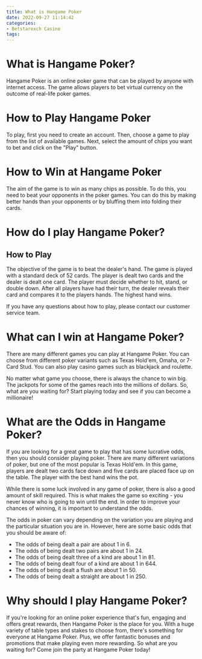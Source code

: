 ```yaml
---
title: What is Hangame Poker
date: 2022-09-27 11:14:42
categories:
- Betstarexch Casino
tags:
---
```



#  What is Hangame Poker?

Hangame Poker is an online poker game that can be played by anyone with internet access. The game allows players to bet virtual currency on the outcome of real-life poker games.

# How to Play Hangame Poker

To play, first you need to create an account. Then, choose a game to play from the list of available games. Next, select the amount of chips you want to bet and click on the "Play" button.

# How to Win at Hangame Poker

The aim of the game is to win as many chips as possible. To do this, you need to beat your opponents in the poker games. You can do this by making better hands than your opponents or by bluffing them into folding their cards.

#  How do I play Hangame Poker?

## How to Play

The objective of the game is to beat the dealer's hand. The game is played with a standard deck of 52 cards. The player is dealt two cards and the dealer is dealt one card. The player must decide whether to hit, stand, or double down. After all players have had their turn, the dealer reveals their card and compares it to the players hands. The highest hand wins.

If you have any questions about how to play, please contact our customer service team.

#  What can I win at Hangame Poker?

There are many different games you can play at Hangame Poker. You can choose from different poker variants such as Texas Hold'em, Omaha, or 7-Card Stud. You can also play casino games such as blackjack and roulette.

No matter what game you choose, there is always the chance to win big. The jackpots for some of the games reach into the millions of dollars. So, what are you waiting for? Start playing today and see if you can become a millionaire!

#  What are the Odds in Hangame Poker?

If you are looking for a great game to play that has some lucrative odds, then you should consider playing poker. There are many different variations of poker, but one of the most popular is Texas Hold'em. In this game, players are dealt two cards face down and five cards are placed face up on the table. The player with the best hand wins the pot.

While there is some luck involved in any game of poker, there is also a good amount of skill required. This is what makes the game so exciting - you never know who is going to win until the end. In order to improve your chances of winning, it is important to understand the odds.

The odds in poker can vary depending on the variation you are playing and the particular situation you are in. However, here are some basic odds that you should be aware of:

- The odds of being dealt a pair are about 1 in 6.
- The odds of being dealt two pairs are about 1 in 24.
- The odds of being dealt three of a kind are about 1 in 81.
- The odds of being dealt four of a kind are about 1 in 644.
- The odds of being dealt a flush are about 1 in 50.
- The odds of being dealt a straight are about 1 in 250.

#  Why should I play Hangame Poker?

If you're looking for an online poker experience that's fun, engaging and offers great rewards, then Hangame Poker is the place for you. With a huge variety of table types and stakes to choose from, there's something for everyone at Hangame Poker. Plus, we offer fantastic bonuses and promotions that make playing even more rewarding. So what are you waiting for? Come join the party at Hangame Poker today!